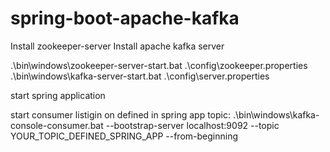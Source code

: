 # spring-boot-apache-kafka

Install zookeeper-server
Install apache kafka server

.\bin\windows\zookeeper-server-start.bat .\config\zookeeper.properties
.\bin\windows\kafka-server-start.bat .\config\server.properties

start spring application

start consumer listigin on defined in spring app topic:
.\bin\windows\kafka-console-consumer.bat --bootstrap-server localhost:9092 --topic YOUR_TOPIC_DEFINED_SPRING_APP --from-beginning



